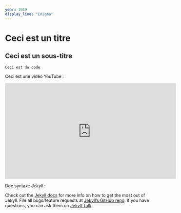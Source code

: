 ```yaml
---
year: 1919
display_line: "Enigma"
---
```



# Ceci est un titre

## Ceci est un sous-titre

```
Ceci est du code
```

Ceci est une vidéo YouTube :

<iframe width="560" height="315" src="https://www.youtube.com/embed/-1ZFVwMXSXY" frameborder="0" gesture="media" allow="encrypted-media" allowfullscreen></iframe>

Doc syntaxe Jekyll :

Check out the [Jekyll docs][jekyll-docs] for more info on how to get the most out of Jekyll. File all bugs/feature requests at [Jekyll’s GitHub repo][jekyll-gh]. If you have questions, you can ask them on [Jekyll Talk][jekyll-talk].

[jekyll-docs]: https://jekyllrb.com/docs/home
[jekyll-gh]:   https://github.com/jekyll/jekyll
[jekyll-talk]: https://talk.jekyllrb.com/
